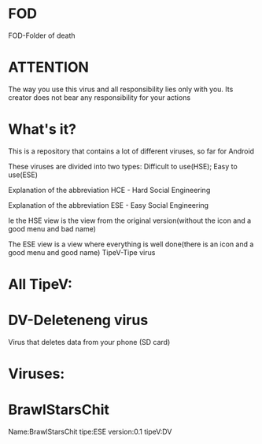 # FOD
FOD-Folder of death

# ATTENTION
The way you use this virus and all responsibility lies only with you. Its creator does not bear any responsibility for your actions

# What's it?
This is a repository that contains a lot of different viruses, so far for Android

These viruses are divided into two types:
Difficult to use(HSE); Easy to use(ESE)

Explanation of the abbreviation HCE - Hard Social Engineering

Explanation of the abbreviation ESE - Easy Social Engineering

Ie the HSE view is the view from the original version(without the icon and a good menu and bad name)

The ESE view is a view where everything is well done(there is an icon and a good menu and good name)
TipeV-Tipe virus
# All TipeV:
# DV-Deleteneng virus
Virus that deletes data from your phone (SD card)

# Viruses:

# BrawlStarsChit
Name:BrawlStarsChit tipe:ESE version:0.1 tipeV:DV
